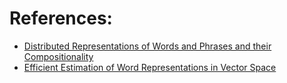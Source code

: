 
# References:
- [Distributed Representations of Words and Phrases
and their Compositionality](https://arxiv.org/pdf/1310.4546.pdf)
- [Efficient Estimation of Word Representations in
Vector Space](https://arxiv.org/pdf/1301.3781.pdf)